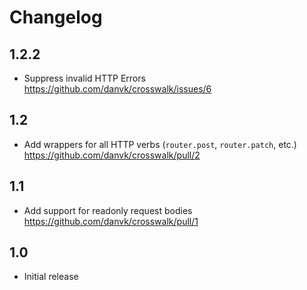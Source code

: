 # Changelog

## 1.2.2

- Suppress invalid HTTP Errors <https://github.com/danvk/crosswalk/issues/6>

## 1.2

- Add wrappers for all HTTP verbs (`router.post`, `router.patch`, etc.) <https://github.com/danvk/crosswalk/pull/2>

## 1.1

- Add support for readonly request bodies <https://github.com/danvk/crosswalk/pull/1>

## 1.0

- Initial release
